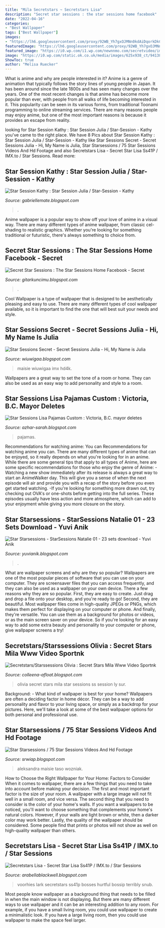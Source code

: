 ```yaml
---
title: "Mila Secretstars ~ Secretstars Lisa"
description: "Secret star sessions : the star sessions home facebook"
date: "2022-04-16"
categories:
- "Best Wallpaper"
tags: ["Best Wallpaper"]
images:
- "https://lh6.googleusercontent.com/proxy/92WB_Yh7gxOJMNn0kdAiDqorkDkCIWfEfzt_04uIfV04SV6ZgTBmpsem1PDkDN17vOsQJIDHEkfVI18Hw3kQLLjmIhI=w1200-h630-p-k-no-nu"
featuredImage: "https://lh6.googleusercontent.com/proxy/92WB_Yh7gxOJMNn0kdAiDqorkDkCIWfEfzt_04uIfV04SV6ZgTBmpsem1PDkDN17vOsQJIDHEkfVI18Hw3kQLLjmIhI=w1200-h630-p-k-no-nu"
featured_image: "https://i0.wp.com/i1.wp.com/newnnmo.com/secretvideo/images/secretcover_01.jpg"
image: "https://i0.wp.com/static.ok.co.uk/media/images/625x938_ct/941388_wenn21837813_eed5902a63a97b8176acf4c7ad33655f.jpg"
ShowToc: true
author: "Melisa Ruecker"
---
```



What is anime and why are people interested in it?
Anime is a genre of animation that typically follows the story lines of young people in Japan. It has been around since the late 1800s and has seen many changes over the years. One of the most recent changes is that anime has become more popular than ever, with people from all walks of life becoming interested in it. This popularity can be seen in its various forms, from traditional Toonami programming to online streaming services. There are many reasons people may enjoy anime, but one of the most important reasons is because it provides an escape from reality.

	

		
looking for Star Session Kathy : Star Session Julia / Star-Session - Kathy you've came to the right place. We have 8 Pics about Star Session Kathy : Star Session Julia / Star-Session - Kathy like Star Sessions Secret - Secret Sessions Julia - Hi, My Name is Julia, Star Starsessions / 75 Star Sessions Videos And Hd Footage and also Secretstars Lisa - Secret Star Lisa Ss41P / IMX.to / Star Sessions. Read more:
		
    
## Star Session Kathy : Star Session Julia / Star-Session - Kathy

<img loading=lazy src="https://lh5.googleusercontent.com/proxy/LtTd4W0BVOfCudaGCt_DqzEfsOtN7YaRi66hqxO_72l0Ul2U0h2k6jE2siCCPTnBrAgAiQtxA4z6WUibUNY_T9RDbl_3xNSyfK_XkJGEMTX2UodEGrWPF9FMD3BeiOIHwquuPQ2xYTPvRGvBVP22Ft8dWCGG2_NLVHwWDLkMpk5VIQEcorKLLMVgJ54V_fI=w1200-h630-p-k-no-nu" onerror="this.onerror=null;this.src='https://tse2.mm.bing.net/th?id=OIP.yTjIM-hFbYXA7wjd3c7YvwHaF1&amp;pid=15.1';" alt="Star Session Kathy : Star Session Julia / Star-Session - Kathy">

_Source: gabriellemate.blogspot.com_

>. 

	

Anime wallpaper is a popular way to show off your love of anime in a visual way. There are many different types of anime wallpaper, from classic cel-shading to realistic graphics. Whether you're looking for something traditional or futuristic, there's always something to choice from.

    
## Secret Star Sessions : The Star Sessions Home Facebook - Secret

<img loading=lazy src="https://lh6.googleusercontent.com/proxy/6WqYQFDlLDssWW5P0jPGdmL5fcOhJEtUcxnkujLQNNnirHz0AyarF6JGTLSXGS36r-p3NOq6TNNQvPKuBfmOGpLTNblJl519UtePS4h9MCWNZLUJ7qrLLYituhpUVHk=w1200-h630-p-k-no-nu" onerror="this.onerror=null;this.src='https://tse1.mm.bing.net/th?id=OIP.yo_3AX0dHOwxw1HufXoxSQAAAA&amp;pid=15.1';" alt="Secret Star Sessions : The Star Sessions Home Facebook - Secret">

_Source: gitarkuncimu.blogspot.com_

>. 

	

Cool Wallpaper is a type of wallpaper that is designed to be aesthetically pleasing and easy to use. There are many different types of cool wallpaper available, so it is important to find the one that will best suit your needs and style.

    
## Star Sessions Secret - Secret Sessions Julia - Hi, My Name Is Julia

<img loading=lazy src="https://i0.wp.com/i1.wp.com/newnnmo.com/secretvideo/images/secretcover_01.jpg" onerror="this.onerror=null;this.src='https://tse1.mm.bing.net/th?id=OIP.OPONqjOSZ-S4sn03N59CVAHaHT&amp;pid=15.1';" alt="Star Sessions Secret - Secret Sessions Julia - Hi, My Name is Julia">

_Source: wiuwigaa.blogspot.com_

>maisie wiuwigaa imx hd4k. 

	

Wallpapers are a great way to set the tone of a room or home. They can also be used as an easy way to add personality and style to a room.

    
## Star Sessions Lisa Pajamas Custom : Victoria, B.C. Mayor Deletes

<img loading=lazy src="https://lh6.googleusercontent.com/proxy/92WB_Yh7gxOJMNn0kdAiDqorkDkCIWfEfzt_04uIfV04SV6ZgTBmpsem1PDkDN17vOsQJIDHEkfVI18Hw3kQLLjmIhI=w1200-h630-p-k-no-nu" onerror="this.onerror=null;this.src='https://tse4.mm.bing.net/th?id=OIP.SPVFmQVbhGMJWqGTMe9iSgAAAA&amp;pid=15.1';" alt="Star Sessions Lisa Pajamas Custom : Victoria, B.C. mayor deletes">

_Source: azhar-sarah.blogspot.com_

>pajamas. 

	

Recommendations for watching anime: You can
Recommendations for watching anime you can. There are many different types of anime that can be enjoyed, so it really depends on what you're looking for in an anime. While there are some general tips that apply to all types of Anime, here are some specific recommendations for those who enjoy the genre of Anime: 
-Watching a new show immediately after its release is always a great way to start an AnimeWalker day. This will give you a sense of when the next episode will air and provide you with a recap of the story before you even get started watching. 
-If you're looking for something more drawn out, try checking out OVA's or one-shots before getting into the full series. These episodes usually have less action and more atmosphere, which can add to your enjoyment while giving you more closure on the story.

    
## Star Starsessions - StarSessions Natalie 01 - 23 Sets Download - Yuvi Anik

<img loading=lazy src="https://lh5.googleusercontent.com/proxy/AIz40JyZaabELAwhvD5ruqQ6sR0j6F4z0j6OHVaA3JgE-TLb0tao3xdANl2gzYgNKWsre5SLljjTwk-7PMefvc49TBCm7kfS7plCilnI0TUJiBLWfshzTaQ=w1200-h630-p-k-no-nu" onerror="this.onerror=null;this.src='https://tse4.mm.bing.net/th?id=OIP.DytNBEqOH1gwMuxYWtObGgAAAA&amp;pid=15.1';" alt="Star Starsessions - StarSessions Natalie 01 - 23 sets download - Yuvi Anik">

_Source: yuvianik.blogspot.com_

>. 

	

What are wallpaper screens and why are they so popular?
Wallpapers are one of the most popular pieces of software that you can use on your computer. They are screensaver files that you can access frequently, and they can also be used as a wallpaper on your own device. There a few reasons why they are so popular. First, they are easy to create. Just drag and drop a file onto your desktop, and you're ready to go! Second, they are beautiful. Most wallpaper files come in high-quality JPEGs or PNGs, which makes them perfect for displaying on your computer or phone. And finally, they're versatile. You can use them as a background for photos or videos, or as the main screen saver on your device. So if you're looking for an easy way to add some extra beauty and personality to your computer or phone, give wallpaper screens a try!

    
## Secretstars/Starssessions Olivia : Secret Stars Mila Www Video Sportnk

<img loading=lazy src="https://lh3.googleusercontent.com/proxy/ztcNAln_mvN53FyK5ldFdzt7Vb_J9VcATuX3KJKtFyyGmrpnPPL7u5ecmorQH5nOODmWiOPJKrRsn3YyLjxmCams4ciP1_fAg7yBCB9iygCAgHQVDQCf4PnqePBmZs-4-sd-KUJm-9DzMogzH6_2Q-N7Ow=w1200-h630-p-k-no-nu" onerror="this.onerror=null;this.src='https://tse4.mm.bing.net/th?id=OIP.0X2Kl0pphXebeRpSJFTkOQHaE8&amp;pid=15.1';" alt="Secretstars/Starssessions Olivia : Secret Stars Mila Www Video Sportnk">

_Source: colleena-afloat.blogspot.com_

>olivia secret stars mila star sessions ss session ly sur. 

	

Background: - What kind of wallpaper is best for your home?
Wallpapers are often a deciding factor in home décor. They can be a way to add personality and flavor to your living space, or simply as a backdrop for your pictures. Here, we'll take a look at some of the best wallpaper options for both personal and professional use.

    
## Star Starsessions / 75 Star Sessions Videos And Hd Footage

<img loading=lazy src="https://lh6.googleusercontent.com/proxy/pBxnwk0b0Q_VHQtrq3Xm4Zz1E20HaS68bM919EJG1JcrfVLQMskF8lFy8EsWQDPh63AOpmsVUvXLHS5A8LcGXz6TPtNiknxbVA=w1200-h630-p-k-no-nu" onerror="this.onerror=null;this.src='https://tse1.mm.bing.net/th?id=OIP.93oWfXakExgCgvHeYFszVwHaEj&amp;pid=15.1';" alt="Star Starsessions / 75 Star Sessions Videos And Hd Footage">

_Source: srwiap.blogspot.com_

>aleksandra maisie taso wozniak. 

	

How to Choose the Right Wallpaper for Your Home: Factors to Consider
When it comes to wallpaper, there are a few things that you need to take into account before making your decision. The first and most important factor is the size of your room. A wallpaper with a large image will not fit well in a small room, and vice versa. 
The second thing that you need to consider is the color of your home's walls. If you want a wallpapers to be noticed, you'll want to choose something that complements your home's natural colors. However, if your walls are light brown or white, then a darker color may work better. 
Lastly, the quality of the wallpaper should be considered. Some people find that prints or photos will not show as well on high-quality wallpaper than others.

    
## Secretstars Lisa - Secret Star Lisa Ss41P / IMX.to / Star Sessions

<img loading=lazy src="https://i0.wp.com/static.ok.co.uk/media/images/625x938_ct/941388_wenn21837813_eed5902a63a97b8176acf4c7ad33655f.jpg" onerror="this.onerror=null;this.src='https://tse4.mm.bing.net/th?id=OIP.ORWJ8n6F2cUdQvaOOxMRcQHaLH&amp;pid=15.1';" alt="Secretstars Lisa - Secret Star Lisa Ss41P / IMX.to / Star Sessions">

_Source: arabellablackwell.blogspot.com_

>voorhies lark secretstars ss41p bosses hurtful bossip terribly snub. 

	

Most people know wallpaper as a background thing that needs to be filled in when the main window is not displaying. But there are many different ways to use wallpaper and it can be an interesting addition to any room. For example, if you have a small living room, you could use wallpaper to create a minimalistic look. If you have a large living room, then you could use wallpaper to make the space feel larger.

